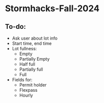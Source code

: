 # Stormhacks-Fall-2024

## To-do:
- Ask user about lot info
- Start time, end time
- Lot fullness:
  - Empty
  - Partially Empty
  - Half full
  - Partially full
  - Full
- Fields for:
  - Permit holder
  - Flexpass
  - Hourly
